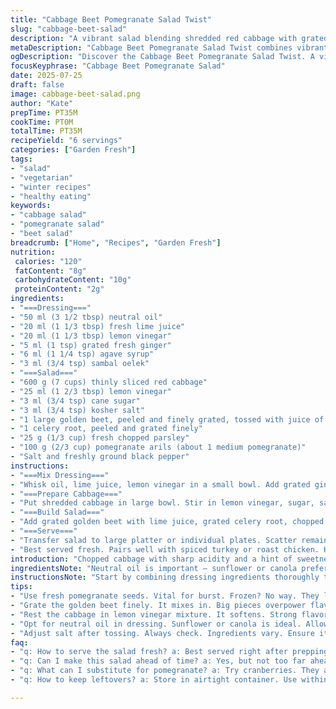 ```yaml
---
title: "Cabbage Beet Pomegranate Salad Twist"
slug: "cabbage-beet-salad"
description: "A vibrant salad blending shredded red cabbage with grated golden beet and carrot, brightened with lime and rice vinegar. Pomegranate seeds scattered throughout for bursts of tartness. The dressing has a kick from fresh ginger and a touch of sambal oelek balanced by sugar and lime juice. Maceration softens the cabbage just enough. Fresh parsley adds herbal notes. A swap of celery root replaces carrot for earthiness and lemon vinegar tweaks acidity. Airy, fresh, crunchy textures. A salad for fresh palettes and autumn or winter tables."
metaDescription: "Cabbage Beet Pomegranate Salad Twist combines vibrant ingredients with an earthy twist. A sharp yet sweet salad perfect for winter tables."
ogDescription: "Discover the Cabbage Beet Pomegranate Salad Twist. A vibrant mix, earthy and tart — ideal for serving alongside meats or as a vegetarian delight."
focusKeyphrase: "Cabbage Beet Pomegranate Salad"
date: 2025-07-25
draft: false
image: cabbage-beet-salad.png
author: "Kate"
prepTime: PT35M
cookTime: PT0M
totalTime: PT35M
recipeYield: "6 servings"
categories: ["Garden Fresh"]
tags:
- "salad"
- "vegetarian"
- "winter recipes"
- "healthy eating"
keywords:
- "cabbage salad"
- "pomegranate salad"
- "beet salad"
breadcrumb: ["Home", "Recipes", "Garden Fresh"]
nutrition: 
 calories: "120"
 fatContent: "8g"
 carbohydrateContent: "10g"
 proteinContent: "2g"
ingredients:
- "===Dressing==="
- "50 ml (3 1/2 tbsp) neutral oil"
- "20 ml (1 1/3 tbsp) fresh lime juice"
- "20 ml (1 1/3 tbsp) lemon vinegar"
- "5 ml (1 tsp) grated fresh ginger"
- "6 ml (1 1/4 tsp) agave syrup"
- "3 ml (3/4 tsp) sambal oelek"
- "===Salad==="
- "600 g (7 cups) thinly sliced red cabbage"
- "25 ml (1 2/3 tbsp) lemon vinegar"
- "3 ml (3/4 tsp) cane sugar"
- "3 ml (3/4 tsp) kosher salt"
- "1 large golden beet, peeled and finely grated, tossed with juice of 1 lime"
- "1 celery root, peeled and grated finely"
- "25 g (1/3 cup) fresh chopped parsley"
- "100 g (2/3 cup) pomegranate arils (about 1 medium pomegranate)"
- "Salt and freshly ground black pepper"
instructions:
- "===Mix Dressing==="
- "Whisk oil, lime juice, lemon vinegar in a small bowl. Add grated ginger, agave syrup, sambal oelek. Salt and pepper to taste. Set aside to let flavors meld."
- "===Prepare Cabbage==="
- "Put shredded cabbage in large bowl. Stir in lemon vinegar, sugar, salt. Leave to rest 7 to 10 minutes until cabbage softens slightly."
- "===Build Salad==="
- "Add grated golden beet with lime juice, grated celery root, chopped parsley, and most pomegranate seeds. Pour dressing over. Toss well. Adjust seasoning with more salt or pepper as needed."
- "===Serve==="
- "Transfer salad to large platter or individual plates. Scatter remaining pomegranate seeds on top for color and crunch."
- "Best served fresh. Pairs well with spiced turkey or roast chicken. Keeps crispness if chilled briefly before serving."
introduction: "Chopped cabbage with sharp acidity and a hint of sweetness. Golden beet swapped in for a mellow, earthy twist instead of regular carrot. Pomegranate seeds for pops of tartness and crunch. Dressing packs a subtle ginger heat balanced by smooth oil and tangy lemon vinegar, swapped from rice vinegar to brighten the flavor. Not a leafy salad but crisp and substantial. Maceration time lengthened slightly from five to around eight minutes. The celery root adds a different crunch and mild nuttiness where carrot once was. Parsley remains fresh and herbaceous. Simple, colorful, no fuss, no dairy, no gluten, no nuts. A robust salad to serve alongside warm meats or as vibrant side for vegetarians. Uses techniques that soften textures but keep brightness. Effort minimal but impact solid."
ingredientsNote: "Neutral oil is important — sunflower or canola preferred for subtlety. Lime and lemon vinegars were adjusted to introduce a sharper zing and complexity. Grating beet finely ensures it blends thoroughly without large pieces overpowering texture. Celery root instead of carrot introduces a mild earthiness and crunch unique but not overpowering. Pomegranate seeds add color and bursts of texture, use fresh ones, frozen not recommended. Sugar is kept low to balance acidity, agave syrup replaces granulated sugar in dressing for a smoother sweetness that melds well with sambal heat. Salt quantities slightly adjusted upward to maintain seasoning after tweaks to acid and sweeteners."
instructionsNote: "Start by combining dressing ingredients thoroughly to develop balanced flavor; resting allows ginger to infuse gently. Maceration of cabbage with vinegar, sugar, and salt softened it more evenly — taking 7 to 10 minutes instead of 5. This helps reduce raw harshness but preserves crunch. Incorporating beet and celery root with most pomegranate seeds and herbs ensures layers of flavor and texture dispersed throughout the salad. Adding dressing last coats veggies without wilting. Adjust salt and pepper last to taste after tossing. Presentation emphasized by scattering reserved pomegranate seeds atop the finished salad for visual appeal and texture contrast. Can be prepared up to an hour in advance with brief chilling to marry flavors better."
tips:
- "Use fresh pomegranate seeds. Vital for burst. Frozen? No way. They lose crunch. Texture matters."
- "Grate the golden beet finely. It mixes in. Big pieces overpower flavor. Blend all ingredients without dominance."
- "Rest the cabbage in lemon vinegar mixture. It softens. Strong flavors mellow out, yet retain crunch."
- "Opt for neutral oil in dressing. Sunflower or canola is ideal. Allows other flavors to shine. No strong aftertaste."
- "Adjust salt after tossing. Always check. Ingredients vary. Ensure it’s seasoned well, as cabbage absorbs flavors."
faq:
- "q: How to serve the salad fresh? a: Best served right after prepping. Keeps crunchiness. Chilled slightly can enhance flavors."
- "q: Can I make this salad ahead of time? a: Yes, but not too far ahead. An hour max. Otherwise, salad wilts."
- "q: What can I substitute for pomegranate? a: Try cranberries. They add similar tartness but different texture. Or even chopped apples."
- "q: How to keep leftovers? a: Store in airtight container. Use within two days. Salad is best fresh. Changes over time."

---
```

